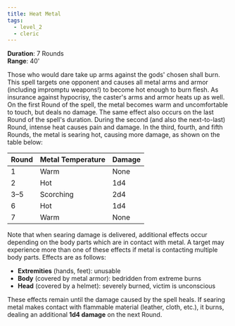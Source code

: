 ```yaml
---
title: Heat Metal
tags:
  - level_2
  - cleric
---
```

**Duration**: 7 Rounds  
**Range**: 40'  

Those who would dare take up arms against the gods' chosen shall burn. This spell targets one opponent and causes all metal arms and armor (including impromptu weapons!) to become hot enough to burn flesh. As insurance against hypocrisy, the caster's arms and armor heats up as well.  
On the first Round of the spell, the metal becomes warm and uncomfortable to touch, but deals no damage. The same effect also occurs on the last Round of the spell's duration. During the second (and also the next-to-last) Round, intense heat causes pain and damage. In the third, fourth, and fifth Rounds, the metal is searing hot, causing more damage, as shown on the table below:

| Round | Metal Temperature | Damage   |
|-------|-------------------|----------|
| 1     | Warm              | None     |
| 2     | Hot               | 1d4      |
| 3–5   | Scorching         | 2d4      |
| 6     | Hot               | 1d4      |
| 7     | Warm              | None     |

Note that when searing damage is delivered, additional effects occur depending on the body parts which are in contact with metal. A target may experience more than one of these effects if metal is contacting multiple body parts. Effects are as follows:  
- **Extremities** (hands, feet): unusable  
- **Body** (covered by metal armor): bedridden from extreme burns  
- **Head** (covered by a helmet): severely burned, victim is unconscious  

These effects remain until the damage caused by the spell heals. If searing metal makes contact with flammable material (leather, cloth, etc.), it burns, dealing an additional **1d4 damage** on the next Round.